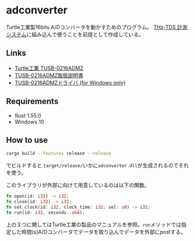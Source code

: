 # adconverter
Turtle工業製16bits A/Dコンバータを動かすためのプログラム。
[THz-TDS 計測システム](https://github.com/Hayashi-Yudai/scan_system)に組み込んで使うことを前提として作成している。

## Links

- [Turtle工業 TUSB-0216ADMZ](https://www.turtle-ind.co.jp/products/ad-converters/tusb-0216admz/)
- [TUSB-0216ADMZ取扱説明書](https://www.turtle-ind.co.jp/download/manual/)
- [TUSB-0216ADMZドライバ (for Windows only)](https://www.turtle-ind.co.jp/download/win7_8_10/)

## Requirements
- Rust 1.55.0
- Windows 10

## How to use

```bash
cargo build --features release --release
```

でビルドすると `target/release/`いかに`adconverter.dll`が生成されるのでそれを使う。

このライブラリが外部に向けて用意しているのは以下の関数。

```rust
fn open(id: i32) -> i32;
fn close(id: i32) -> i32;
fn set_clock(id: i32, clock_time: i32, sel: u8) -> i32;
fn run(id: i32, seconds: u64);
```

上の３つに関してはTurtle工業の製品のマニュアルを参照。`run`メソッドでは指定した時間(s)A/Dコンバータでデータを取り込んでデータを外部にpostする。

